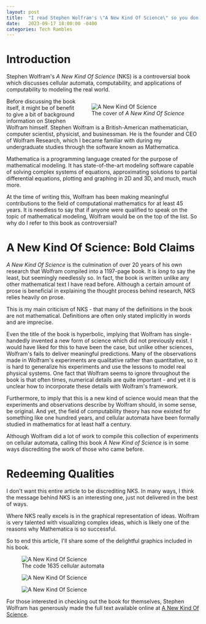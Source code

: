 ```yaml
---
layout: post
title:  "I read Stephen Wolfram's \"A New Kind Of Science\" so you don't have to"
date:   2023-09-17 18:00:00 -0400
categories: Tech Rambles
---
```


# Introduction

Stephen Wolfram's _A New Kind Of Science_ (NKS) is a controversial book which discusses cellular automata, computability, and applications of computability to modeling the real world.

<figure style="float:right">
  <img src="/blog/images/a_new_kind_of_science.png" alt="A New Kind Of Science"/>
  <figcaption>The cover of <em>A New Kind Of Science</em></figcaption>
</figure>

Before discussing the book itself, it might be of benefit to give a bit of background information on Stephen Wolfram himself. Stephen Wolfram is a British-American mathematician, computer scientist, physicist, and businessman. He is the founder and CEO of Wolfram Research, which I became familiar with during my undergraduate studies through the software known as Mathematica.

Mathematica is a programming language created for the purpose of mathematical modeling. It has state-of-the-art modeling software capable of solving complex systems of equations, approximating solutions to partial differential equations, plotting and graphing in 2D and 3D, and much, much more.

At the time of writing this, Wolfram has been making meaningful contributions to the field of computational mathematics for at least 45 years. It is needless to say that if anyone were qualified to speak on the topic of mathematical modeling, Wolfram would be on the top of the list. So why do I refer to this book as controversial?


# A New Kind Of Science: Bold Claims

_A New Kind Of Science_ is the culmination of over 20 years of his own research that Wolfram compiled into a 1197-page book. It is _long_ to say the least, but seemingly needlessly so. In fact, the book is written unlike any other mathematical text I have read before. Although a certain amount of prose is beneficial in explaining the thought process behind research, NKS relies heavily on prose.

This is my main criticism of NKS - that many of the definitions in the book are not mathematical. Definitions are often only stated implicitly in words and are imprecise.

Even the title of the book is hyperbolic, implying that Wolfram has single-handedly invented a new form of science which did not previously exist. I would have liked for this to have been the case, but unlike other sciences, Wolfram's fails to deliver meaningful predictions. Many of the observations made in Wolfram's experiments are qualitative rather than quantitative, so it is hard to generalize his experiments and use the lessons to model real physical systems. One fact that Wolfram seems to ignore throughout the book is that often times, numerical details are quite important - and yet it is unclear how to incorporate these details with Wolfram's framework.

Furthermore, to imply that this is a new kind of science would mean that the experiments and observations describe by Wolfram should, in some sense, be original. And yet, the field of computability theory has now existed for something like one hundred years, and cellular automata have been formally studied in mathematics for at least half a century.

Although Wolfram did a lot of work to compile this collection of experiments on cellular automata, calling this book _A New Kind of Science_ is in some ways discrediting the work of those who came before.

# Redeeming Qualities

I don't want this entire article to be discrediting NKS. In many ways, I think the message behind NKS is an interesting one, just not delivered in the best of ways. 

Where NKS really excels is in the graphical representation of ideas. Wolfram is very talented with visualizing complex ideas, which is likely one of the reasons why Mathematica is so successful.

So to end this article, I'll share some of the delightful graphics included in his book.

<figure>
  <img src="/blog/images/nks_code1635.png" alt="A New Kind Of Science"/>
  <figcaption>The code 1635 cellular automata</figcaption>
</figure>


<figure>
  <img src="/blog/images/nks-spherical-automaton.png" alt="A New Kind Of Science"/>
</figure>

<figure>
  <img src="/blog/images/crystal-growth-automata.png" alt="A New Kind Of Science"/>
</figure>

For those interested in checking out the book for themselves, Stephen Wolfram has generously made the full text available online at [A New Kind Of Science](https://www.wolframscience.com/nks/).
